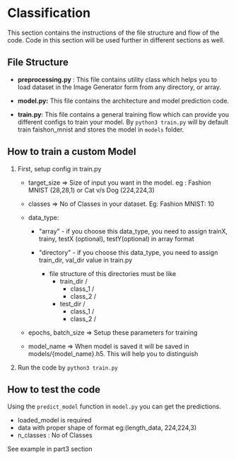 # Classification

This section contains the instructions of the file structure and flow of the code. Code in this section will be used further in different sections as well.

## File Structure

- <b>preprocessing.py</b> : This file contains utility class which helps you to load dataset in the Image Generator form from any directory, or array.

- <b>model.py:</b> This file contains the architecture and model prediction code.

- <b>train.py</b>: This file contains a general training flow which can provide you different configs to train your model. By `python3 train.py` will by default train faishon_mnist and stores the model in `models` folder.

## How to train a custom Model

1. First, setup config in train.py

   - target_size => Size of input you want in the model. eg : Fashion MNIST (28,28,1) or Cat v/s Dog (224,224,3)

   - classes => No of Classes in your dataset. Eg: Fashion MNIST: 10
   - data_type:

     - "array" - if you choose this data_type, you need to assign trainX, trainy, testX (optional), testY(optional) in array format

     - "directory" - if you choose this data_type, you need to assign train_dir, val_dir value in train.py

       - file structure of this directories must be like
         - train_dir /
           - class_1 /
           - class_2 /
         - test_dir /
           - class_1 /
           - class_2 /

   - epochs, batch_size => Setup these parameters for training
   - model_name => When model is saved it will be saved in models/{model_name}.h5. This will help you to distinguish

2. Run the code by `python3 train.py`

## How to test the code

Using the `predict_model` function in `model.py` you can get the predictions.

- loaded_model is required
- data with proper shape of format eg:(length_data, 224,224,3)
- n_classes : No of Classes

See example in part3 section
